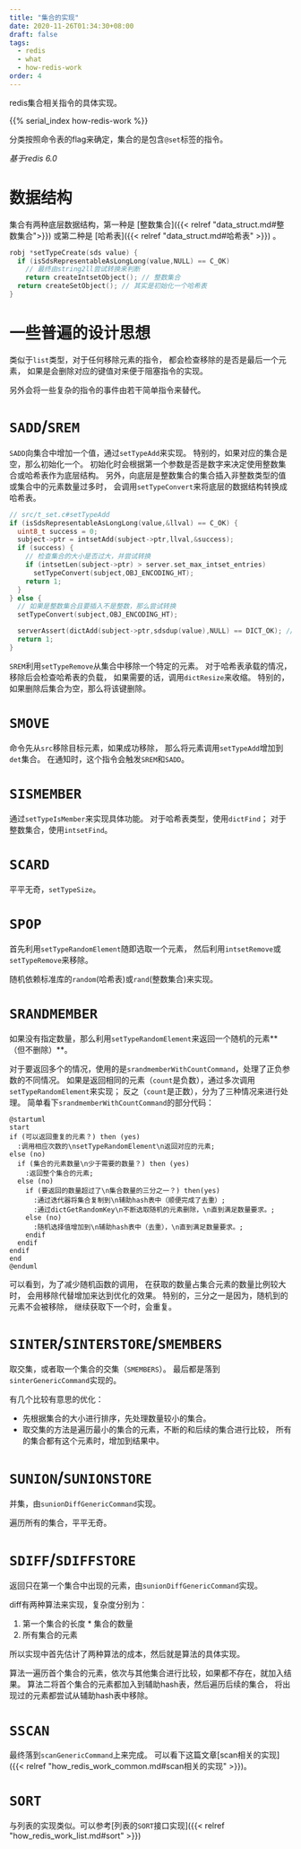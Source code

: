 ```yaml
---
title: "集合的实现"
date: 2020-11-26T01:34:30+08:00
draft: false
tags:
  - redis
  - what
  - how-redis-work
order: 4
---
```


redis集合相关指令的具体实现。

<!--more-->

{{% serial_index how-redis-work %}}

分类按照命令表的flag来确定，集合的是包含`@set`标签的指令。

*基于redis 6.0*

# 数据结构

集合有两种底层数据结构，第一种是
[整数集合]({{< relref "data_struct.md#整数集合">}})
或第二种是
[哈希表]({{< relref "data_struct.md#哈希表" >}})
。

```c
robj *setTypeCreate(sds value) {
  if (isSdsRepresentableAsLongLong(value,NULL) == C_OK)
    // 最终由string2ll尝试转换来判断
    return createIntsetObject(); // 整数集合
  return createSetObject(); // 其实是初始化一个哈希表
}
```

# 一些普遍的设计思想

类似于`list`类型，对于任何移除元素的指令，
都会检查移除的是否是最后一个元素，
如果是会删除对应的键值对来便于阻塞指令的实现。

另外会将一些复杂的指令的事件由若干简单指令来替代。

# `SADD`/`SREM`

`SADD`向集合中增加一个值，通过`setTypeAdd`来实现。
特别的，如果对应的集合是空，那么初始化一个。
初始化时会根据第一个参数是否是数字来决定使用整数集合或哈希表作为底层结构。
另外，向底层是整数集合的集合插入非整数类型的值或集合中的元素数量过多时，
会调用`setTypeConvert`来将底层的数据结构转换成哈希表。

```c
// src/t_set.c#setTypeAdd
if (isSdsRepresentableAsLongLong(value,&llval) == C_OK) {
  uint8_t success = 0;
  subject->ptr = intsetAdd(subject->ptr,llval,&success);
  if (success) {
    // 检查集合的大小是否过大，并尝试转换
    if (intsetLen(subject->ptr) > server.set_max_intset_entries)
      setTypeConvert(subject,OBJ_ENCODING_HT);
    return 1;
  }
} else {
  // 如果是整数集合且要插入不是整数，那么尝试转换
  setTypeConvert(subject,OBJ_ENCODING_HT);

  serverAssert(dictAdd(subject->ptr,sdsdup(value),NULL) == DICT_OK); // 插入
  return 1;
}
```

`SREM`利用`setTypeRemove`从集合中移除一个特定的元素。
对于哈希表承载的情况，移除后会检查哈希表的负载，
如果需要的话，调用`dictResize`来收缩。
特别的，如果删除后集合为空，那么将该键删除。

# ```SMOVE```

命令先从`src`移除目标元素，如果成功移除，
那么将元素调用`setTypeAdd`增加到`det`集合。
在通知时，这个指令会触发`SREM`和`SADD`。

# ```SISMEMBER```

通过`setTypeIsMember`来实现具体功能。
对于哈希表类型，使用`dictFind`；
对于整数集合，使用`intsetFind`。

# ```SCARD```

平平无奇，```setTypeSize```。

# ```SPOP```

首先利用`setTypeRandomElement`随即选取一个元素，
然后利用`intsetRemove`或`setTypeRemove`来移除。

随机依赖标准库的`random`(哈希表)或`rand`(整数集合)来实现。

# ```SRANDMEMBER```

如果没有指定数量，那么利用`setTypeRandomElement`来返回一个随机的元素**（但不删除）**。

对于要返回多个的情况，使用的是`srandmemberWithCountCommand`，处理了正负参数的不同情况。
如果是返回相同的元素（`count`是负数），通过多次调用`setTypeRandomElement`来实现；
反之（`count`是正数），分为了三种情况来进行处理。
简单看下`srandmemberWithCountCommand`的部分代码：
```plantuml
@startuml
start
if (可以返回重复的元素？) then (yes)
  :调用相应次数的\nsetTypeRandomElement\n返回对应的元素;
else (no)
  if (集合的元素数量\n少于需要的数量？) then (yes)
    :返回整个集合的元素;
  else (no)
    if (要返回的数量超过了\n集合数量的三分之一？) then(yes)
      :通过迭代器将集合复制到\n辅助hash表中（顺便完成了去重）;
      :通过dictGetRandomKey\n不断选取随机的元素删除，\n直到满足数量要求。;
    else (no)
      :随机选择值增加到\n辅助hash表中（去重），\n直到满足数量要求。;
    endif
  endif
endif
end
@enduml
```

可以看到，为了减少随机函数的调用，
在获取的数量占集合元素的数量比例较大时，
会用移除代替增加来达到优化的效果。
特别的，三分之一是因为，随机到的元素不会被移除，
继续获取下一个时，会重复。

# `SINTER`/`SINTERSTORE`/`SMEMBERS`

取交集，或者取一个集合的交集（`SMEMBERS`）。
最后都是落到`sinterGenericCommand`实现的。

有几个比较有意思的优化：

- 先根据集合的大小进行排序，先处理数量较小的集合。
- 取交集的方法是遍历最小的集合的元素，不断的和后续的集合进行比较，
  所有的集合都有这个元素时，增加到结果中。

# `SUNION`/`SUNIONSTORE`

并集，由`sunionDiffGenericCommand`实现。

遍历所有的集合，平平无奇。

# `SDIFF`/`SDIFFSTORE`

返回只在第一个集合中出现的元素，由`sunionDiffGenericCommand`实现。

diff有两种算法来实现，复杂度分别为：
1. 第一个集合的长度 * 集合的数量
1. 所有集合的元素

所以实现中首先估计了两种算法的成本，然后就是算法的具体实现。

算法一遍历首个集合的元素，依次与其他集合进行比较，如果都不存在，就加入结果。
算法二将首个集合的元素都加入到辅助hash表，然后遍历后续的集合，
将出现过的元素都尝试从辅助hash表中移除。

# `SSCAN`

最终落到`scanGenericCommand`上来完成。
可以看下这篇文章[scan相关的实现]({{< relref "how_redis_work_common.md#scan相关的实现" >}})。

# `SORT`

与列表的实现类似。可以参考[列表的`SORT`接口实现]({{< relref "how_redis_work_list.md#sort" >}})

